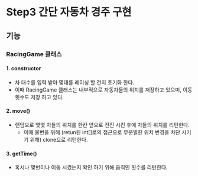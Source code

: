 # Step3 간단 자동차 경주 구현

## 기능

### RacingGame 클래스

#### 1. constructor

 - 차 대수를 입력 받아 몇대를 레이싱 할 건지 초기화 한다.
 - 이때 RacingGame 클래스는 내부적으로 자동차들의 위치를 저장하고 있으며,
 이동 횟수도 저장 하고 있다.
 
#### 2. move()

 - 랜덤으로 몇몇 차들의 위치를 한칸 앞으로 전진 시킨 후에 차들의 위치를 리턴한다.
   - 이때 불변을 위해 (retun된 int[]로의 접근으로 무분별한 위치 변경을 차단 시키기 위해) clone으로 리턴한다.

#### 3. getTime()

  - 혹시나 몇번이나 이동 시켰는지 확인 하기 위해 움직인 횟수를 리턴한다.